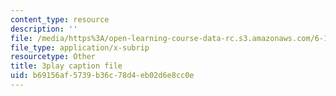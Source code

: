 ```yaml
---
content_type: resource
description: ''
file: /media/https%3A/open-learning-course-data-rc.s3.amazonaws.com/6-172-performance-engineering-of-software-systems-fall-2018/b69156af5739b36c78d4eb02d6e8cc0e_ZusiKXcz_ac.srt
file_type: application/x-subrip
resourcetype: Other
title: 3play caption file
uid: b69156af-5739-b36c-78d4-eb02d6e8cc0e
---
```

